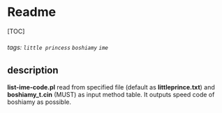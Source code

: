 # Readme

[TOC]

###### tags: ```little princess``` ```boshiamy``` ```ime```

## description

**list-ime-code.pl** read from specified file (default as **littleprince.txt**) and **boshiamy_t.cin** (MUST) as input method table. It outputs speed code of boshiamy as possible.

